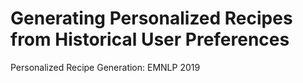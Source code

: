 # Generating Personalized Recipes from Historical User Preferences
Personalized Recipe Generation: EMNLP 2019
